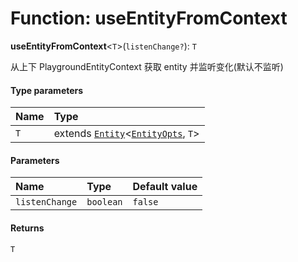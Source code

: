 # Function: useEntityFromContext

**useEntityFromContext**<`T`>(`listenChange?`): `T`

从上下 PlaygroundEntityContext 获取 entity 并监听变化(默认不监听)

#### Type parameters

| Name | Type |
| :------ | :------ |
| `T` | extends [`Entity`](/auto-docs/core/classes/Entity-1.md)<[`EntityOpts`](/auto-docs/core/interfaces/EntityOpts.md), `T`> |

#### Parameters

| Name | Type | Default value |
| :------ | :------ | :------ |
| `listenChange` | `boolean` | `false` |

#### Returns

`T`
